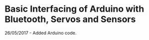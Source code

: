 # Basic Interfacing of Arduino with Bluetooth, Servos and Sensors

26/05/2017 - Added Arduino code.
